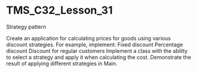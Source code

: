 # TMS_C32_Lesson_31
Strategy pattern

Create an application for calculating prices for goods using various discount strategies. For example, implement:
Fixed discount
Percentage discount
Discount for regular customers
Implement a class with the ability to select a strategy and apply it when calculating the cost. Demonstrate the result of applying different strategies in Main.

